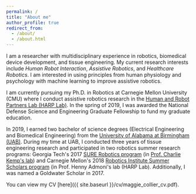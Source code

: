 ```yaml
---
permalink: /
title: "About me"
author_profile: true
redirect_from:
  - /about/
  - /about.html
---
```


I am a researcher with multidisciplinary experience in robotics, biomedical device development, and tissue engineering.
My current research interests include *Human Robot Interaction*, *Assistive Robotics*, and *Healthcare Robotics*. I am interested in using principles from human physiology and psychology with machine learning to improve assistive robotics.

I am currently pursuing my Ph.D. in Robotics at Carnegie Mellon University (CMU) where I conduct assistive robotics research in the [Human and Robot Partners Lab (HARP Lab)](http://harp.ri.cmu.edu/). In the spring of 2019, I was awarded the National Defense Science and Engineering Graduate Fellowship to fund my graduate education.

In 2019, I earned two bachelor of science degrees (Electrical Engineering and Biomedical Engineering) from the [University of Alabama at Birmingham (UAB)](http://www.uab.edu/home/).
During my time at UAB, I conducted three years of tissue engineering research and participated in two robotics summer research programs: Georgia Tech's 2017 [SURE Robotics program](http://sure.robotics.gatech.edu/) (in [Prof. Charlie Kemp's lab](http://pwp.gatech.edu/hrl/about/)) and Carnegie Mellon's 2018 [Robotics Institute Summer Scholars program](https://riss.ri.cmu.edu/) (in Prof. Henny Admoni's lab (HARP Lab). Additionally, I was named a Goldwater Scholar in 2017.

You can view my CV [here]({{ site.baseurl }}/cv/maggie_collier_cv.pdf).
